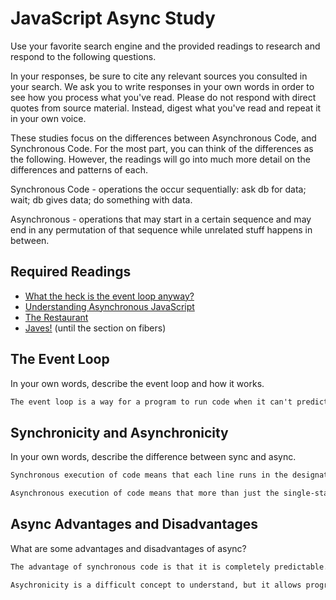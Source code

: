 # JavaScript Async Study

Use your favorite search engine and the provided readings to research and
respond to the following questions.

In your responses, be sure to cite any relevant sources you consulted in your
search. We ask you to write responses in your own words in order to see how you
process what you've read. Please do not respond with direct quotes from source
material. Instead, digest what you've read and repeat it in your own voice.

These studies focus on the differences between Asynchronous Code, and
Synchronous Code. For the most part, you can think of the differences as the
following. However, the readings will go into much more detail on the
differences and patterns of each.

Synchronous Code - operations the occur sequentially: ask db for data; wait; db gives data; do something with data.

Asynchronous - operations that may start in a certain sequence and may end in any permutation of that sequence while unrelated stuff happens in between.

## Required Readings

-   [What the heck is the event loop anyway?](https://www.youtube.com/watch?v=8aGhZQkoFbQ)
-   [Understanding Asynchronous JavaScript](https://www.youtube.com/watch?v=vMfg0xGjcOI)
-   [The Restaurant](https://www.codeschool.com/blog/2014/10/30/understanding-node-js/)
-   [Javes!](https://www.discovermeteor.com/blog/understanding-sync-async-javascript-node/) (until the section on fibers)

## The Event Loop

In your own words, describe the event loop and how it works.

```md
The event loop is a way for a program to run code when it can't predict when that code will need to be run.  When JS reaches a line of code that can't be run at the moment it is reached, it puts that line into a separate queue which will be completed at a later time.  Things that go on this queue are the results of event handlers and functions that are passed as callbacks to setTimeout() and I'm sure other things.  Once JS reaches a point where the main stack is empty the event loop will resolve the code in the queue by putting it on the stack to be run.
```

## Synchronicity and Asynchronicity

In your own words, describe the difference between sync and async.

```md
Synchronous execution of code means that each line runs in the designated order and takes as much time as it needs to complete.  While synchronous code is executing, any inputs will not register and delays will complete in their entirety before the next line of code can be run.

Asynchronous execution of code means that more than just the single-stack execution of code can happen while running a program.  Asynchronicity allows users to perform actions on their UI while code is executing and to not lose those actions because a different line of code is executing at that moment.  It also allows setTimeout() to not completely interrupt the flow of the program, but to allow the program to keep running until the function passed to setTimeout is ready to be run.
```

## Async Advantages and Disadvantages

What are some advantages and disadvantages of async?

```md
The advantage of synchronous code is that it is completely predictable.  All results have been calculated.  The disadvantage is that synchronous code cannot create compelling, interactive programs.

Asychronicity is a difficult concept to understand, but it allows programmers to create much more interactive and functional programs.  A disadvantage is that any delays caused by the program are a MINIMUM delay.  There is no way to tell how much longer after the minimum the program will take to resolve the lines of code on the queue because some items on the stack that need to get resolved first might be complicated, heavy pieces of code.
```
